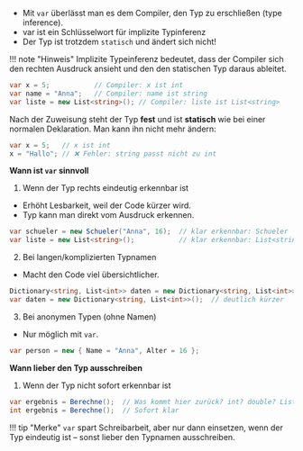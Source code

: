 - Mit `var` überlässt man es dem Compiler, den Typ zu erschließen (type inference).
- var ist ein Schlüsselwort für implizite Typinferenz
- Der Typ ist trotzdem `statisch` und ändert sich nicht!

!!! note "Hinweis"
    Implizite Typeinferenz bedeutet, dass der Compiler sich den rechten Ausdruck ansieht und den den statischen Typ daraus ableitet.

```csharp
var x = 5;           // Compiler: x ist int
var name = "Anna";   // Compiler: name ist string
var liste = new List<string>(); // Compiler: liste ist List<string>
```

Nach der Zuweisung steht der Typ **fest** und ist **statisch** wie bei einer normalen Deklaration. Man kann ihn nicht mehr ändern:

```csharp
var x = 5;   // x ist int
x = "Hallo"; // ❌ Fehler: string passt nicht zu int
```


**Wann ist `var` sinnvoll**

1. Wenn der Typ rechts eindeutig erkennbar ist

- Erhöht Lesbarkeit, weil der Code kürzer wird.
- Typ kann man direkt vom Ausdruck erkennen.

```csharp
var schueler = new Schueler("Anna", 16);  // klar erkennbar: Schueler
var liste = new List<string>();           // klar erkennbar: List<string>
```

2. Bei langen/komplizierten Typnamen

- Macht den Code viel übersichtlicher.

```csharp
Dictionary<string, List<int>> daten = new Dictionary<string, List<int>>();
var daten = new Dictionary<string, List<int>>();  // deutlich kürzer
```

3. Bei anonymen Typen (ohne Namen)

- Nur möglich mit `var`.

```csharp
var person = new { Name = "Anna", Alter = 16 };
```


**Wann lieber den Typ ausschreiben**

1. Wenn der Typ nicht sofort erkennbar ist

```csharp
var ergebnis = Berechne();  // Was kommt hier zurück? int? double? Liste?
int ergebnis = Berechne();  // Sofort klar
```

!!! tip "Merke"
    `var` spart Schreibarbeit, aber nur dann einsetzen, wenn der Typ eindeutig ist – sonst lieber den Typnamen ausschreiben.
